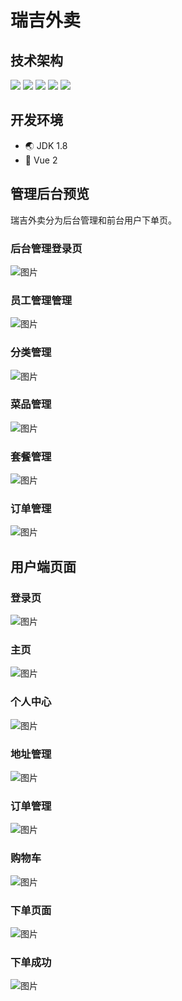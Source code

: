# 瑞吉外卖
## 技术架构
![](https://img.shields.io/badge/后端-SpringBoot-green) ![](https://img.shields.io/badge/前端-Vue-blue) ![](https://img.shields.io/badge/UI框架-ElementUI-success) ![](https://img.shields.io/badge/数据库-MySQL-orange) ![](https://img.shields.io/badge/开发工具-IDEA-critical)
## 开发环境
- :earth_asia: JDK 1.8
- :ghost: Vue 2
## 管理后台预览
瑞吉外卖分为后台管理和前台用户下单页。
### 后台管理登录页
![图片](https://user-images.githubusercontent.com/44516655/222951999-27574887-6367-44d1-8120-25e15b21c3db.png)
### 员工管理管理
![图片](https://user-images.githubusercontent.com/44516655/222952064-9896b675-0805-4ff8-93a4-32a4baf533aa.png)
### 分类管理
![图片](https://user-images.githubusercontent.com/44516655/222952113-b2b08f15-82d5-4cc0-9428-1aeaf0c91c9c.png)
### 菜品管理
![图片](https://user-images.githubusercontent.com/44516655/222952133-39268dea-5987-4ab6-9d80-d8e960090ac3.png)
### 套餐管理
![图片](https://user-images.githubusercontent.com/44516655/222952385-34495f98-c840-471c-a4dd-72fdf3e09670.png)
### 订单管理
![图片](https://user-images.githubusercontent.com/44516655/222957648-6ba3e098-2269-49c1-adae-550fb80dfbb1.png)
## 用户端页面
### 登录页
![图片](https://user-images.githubusercontent.com/44516655/222957781-71513ee1-5558-4572-a615-2ffb6ee34f44.png)
### 主页
![图片](https://user-images.githubusercontent.com/44516655/222958306-a38e24c3-3168-40b3-a9a5-2753e74a4faa.png)
### 个人中心
![图片](https://user-images.githubusercontent.com/44516655/222958313-6f69d746-c3a8-40f1-9e86-c559c3427e83.png)
### 地址管理
![图片](https://user-images.githubusercontent.com/44516655/222958319-fbe421d8-88e0-42c1-ab8e-3d7e8c3ab57b.png)
### 订单管理
![图片](https://user-images.githubusercontent.com/44516655/222958336-8809c0a0-36be-45c0-abff-2c564d0aa66f.png)
### 购物车
![图片](https://user-images.githubusercontent.com/44516655/222958357-b52baeed-4c57-45b7-9c9c-873500c067d2.png)
### 下单页面
![图片](https://user-images.githubusercontent.com/44516655/222958368-1dbfd513-d57a-4db6-9149-b059a54c1db3.png)
### 下单成功
![图片](https://user-images.githubusercontent.com/44516655/222958395-4d3d3645-3946-48fb-816f-401e9c0d8e1c.png)
